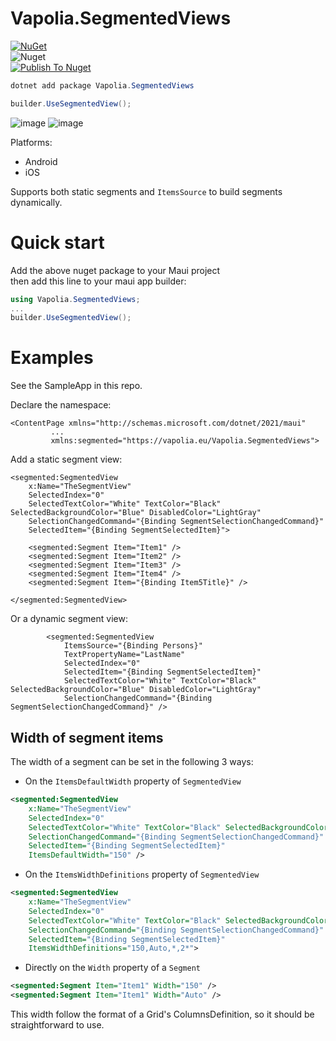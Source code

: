 # Vapolia.SegmentedViews

[![NuGet][nuget-img]][nuget-link]  
![Nuget](https://img.shields.io/nuget/dt/Vapolia.SegmentedViews)  
[![Publish To Nuget](https://github.com/vapolia/SegmentedViews/actions/workflows/main.yaml/badge.svg)](https://github.com/vapolia/SegmentedViews/actions/workflows/main.yaml)

```cs
dotnet add package Vapolia.SegmentedViews

builder.UseSegmentedView();
```

[nuget-link]: https://www.nuget.org/packages/Vapolia.SegmentedViews/
[nuget-img]: https://img.shields.io/nuget/v/Vapolia.SegmentedViews

![image](https://github.com/vapolia/SegmentedViews/assets/190756/27ec1108-0e5d-47a0-a85c-c592694a9b52)
![image](https://github.com/vapolia/SegmentedViews/assets/190756/3d0e359b-92aa-49a4-9e91-26883b2e6e1f)


Platforms:
- Android
- iOS

Supports both static segments and `ItemsSource` to build segments dynamically.

# Quick start

Add the above nuget package to your Maui project   
then add this line to your maui app builder:

```c#
using Vapolia.SegmentedViews;
...
builder.UseSegmentedView();
```

# Examples

See the SampleApp in this repo.

Declare the namespace:
```xaml
<ContentPage xmlns="http://schemas.microsoft.com/dotnet/2021/maui"
         ...
         xmlns:segmented="https://vapolia.eu/Vapolia.SegmentedViews">
```

Add a static segment view:
```xaml
<segmented:SegmentedView  
    x:Name="TheSegmentView"
    SelectedIndex="0"
    SelectedTextColor="White" TextColor="Black" SelectedBackgroundColor="Blue" DisabledColor="LightGray"
    SelectionChangedCommand="{Binding SegmentSelectionChangedCommand}"
    SelectedItem="{Binding SegmentSelectedItem}">
    
    <segmented:Segment Item="Item1" />
    <segmented:Segment Item="Item2" />
    <segmented:Segment Item="Item3" />
    <segmented:Segment Item="Item4" />
    <segmented:Segment Item="{Binding Item5Title}" />
    
</segmented:SegmentedView>
```

Or a dynamic segment view:
```xaml
        <segmented:SegmentedView
            ItemsSource="{Binding Persons}"
            TextPropertyName="LastName"
            SelectedIndex="0"
            SelectedItem="{Binding SegmentSelectedItem}"
            SelectedTextColor="White" TextColor="Black" SelectedBackgroundColor="Blue" DisabledColor="LightGray"
            SelectionChangedCommand="{Binding SegmentSelectionChangedCommand}" />
```

## Width of segment items

The width of a segment can be set in the following 3 ways:

* On the `ItemsDefaultWidth` property of `SegmentedView`
```xml
<segmented:SegmentedView  
    x:Name="TheSegmentView"
    SelectedIndex="0"
    SelectedTextColor="White" TextColor="Black" SelectedBackgroundColor="Blue" DisabledColor="LightGray"
    SelectionChangedCommand="{Binding SegmentSelectionChangedCommand}"
    SelectedItem="{Binding SegmentSelectedItem}"
    ItemsDefaultWidth="150" />
```

* On the `ItemsWidthDefinitions` property of `SegmentedView`
```xml
<segmented:SegmentedView  
    x:Name="TheSegmentView"
    SelectedIndex="0"
    SelectedTextColor="White" TextColor="Black" SelectedBackgroundColor="Blue" DisabledColor="LightGray"
    SelectionChangedCommand="{Binding SegmentSelectionChangedCommand}"
    SelectedItem="{Binding SegmentSelectedItem}"
    ItemsWidthDefinitions="150,Auto,*,2*">
```

* Directly on the `Width` property of a `Segment`
```xml
<segmented:Segment Item="Item1" Width="150" />
<segmented:Segment Item="Item1" Width="Auto" />
```

This width follow the format of a Grid's ColumnsDefinition, so it should be straightforward to use.
